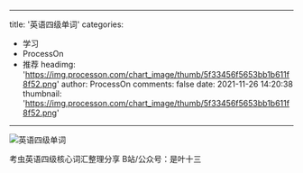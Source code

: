 
---
title: '英语四级单词'
categories: 
 - 学习
 - ProcessOn
 - 推荐
headimg: 'https://img.processon.com/chart_image/thumb/5f33456f5653bb1b611f8f52.png'
author: ProcessOn
comments: false
date: 2021-11-26 14:20:38
thumbnail: 'https://img.processon.com/chart_image/thumb/5f33456f5653bb1b611f8f52.png'
---

<div>   
<img class="thumb" alt="英语四级单词" src="https://img.processon.com/chart_image/thumb/5f33456f5653bb1b611f8f52.png" referrerpolicy="no-referrer">
<p>考虫英语四级核心词汇整理分享
B站/公众号：是叶十三</p>  
</div>
            